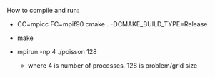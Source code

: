 How to compile and run:

- CC=mpicc FC=mpif90 cmake . -DCMAKE_BUILD_TYPE=Release

- make

- mpirun -np 4 ./poisson 128
  - where 4 is number of processes, 128 is problem/grid size
